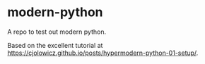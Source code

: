 # modern-python
A repo to test out modern python.

Based on the excellent tutorial at https://cjolowicz.github.io/posts/hypermodern-python-01-setup/.
